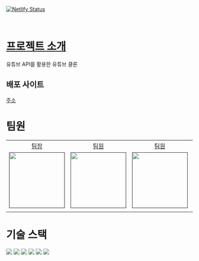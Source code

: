 [![Netlify Status](https://api.netlify.com/api/v1/badges/170bfd9e-858c-41d4-bf11-1a47f894d3a8/deploy-status)](https://app.netlify.com/sites/bulsazotube-dev/deploys)

<br />

# [프로젝트 소개](https://docs.google.com/document/d/1vHlO8lgIo1oXBYiecpE8TbG2tHnr3Hmv25UxK_7a5_g/edit#)

유튜브 API를 활용한 유튜브 클론

## 배포 사이트

[주소](https://bulsazotube.netlify.app/)

# 팀원

<table>
  <tbody>
  <tr>
  <td align="center"><a href="">팀장</a></td>
  <td align="center"><a href="">팀원</a></td>
  <td align="center"><a href="">팀원</a></td>
  <td align="center"><a href="">팀원</a></td>
  </tr>
  <tr>
  <td align="center"><a href=""><img src="" width="150px;" style="max-width: 100%;"/></a></td>
  <td align="center"><a href=""><img src="" width="150px;" style="max-width: 100%;"/></a></td>
  <td align="center"><a href=""><img src="" width="150px;" style="max-width: 100%;"/></a></td>
  <td align="center"><a href=""><img src="" width="150px;" style="max-width: 100%;"/></a></td>
  </tr>
  <tr>
  <td align="center"></td>
  <td align="center"></td>
  <td align="center"></td>
  <td align="center"></td>
  </tr>
  </tbody>
</table>

# 기술 스택

<div>
<img src="https://img.shields.io/badge/React-61DAFB?style=for-the-badge&logo=React&logoColor=black">
<img src="https://img.shields.io/badge/vite-646CFF?style=for-the-badge&logo=vite&logoColor=white">
<img src="https://img.shields.io/badge/typescript-3178C6?style=for-the-badge&logo=typescript&logoColor=white">
<img src="https://img.shields.io/badge/Axios-5A29E4?style=for-the-badge&logo=Axios&logoColor=white">
<img src="https://img.shields.io/badge/styledcomponents-DB7093?style=for-the-badge&logo=styled-components&logoColor=white">
<img src="https://img.shields.io/badge/reactrouter-CA4245?style=for-the-badge&logo=reactrouter&logoColor=white">
</div>
